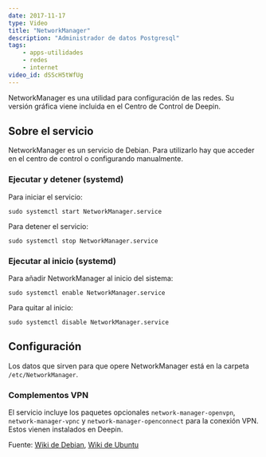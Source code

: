 ```yaml
---
date: 2017-11-17
type: Video
title: "NetworkManager"
description: "Administrador de datos Postgresql"
tags:
    - apps-utilidades
    - redes
    - internet
video_id: dSScH5tWfUg
---
```


NetworkManager es una utilidad para configuración de las redes. Su versión gráfica viene incluida en el Centro de Control de Deepin.

## Sobre el servicio
NetworkManager es un servicio de Debian. Para utilizarlo hay que acceder en el centro de control o configurando manualmente.

### Ejecutar y detener (systemd)
Para iniciar el servicio:
~~~
sudo systemctl start NetworkManager.service
~~~

Para detener el servicio:
~~~
sudo systemctl stop NetworkManager.service
~~~

### Ejecutar al inicio (systemd)
Para añadir NetworkManager al inicio del sistema:
~~~
sudo systemctl enable NetworkManager.service
~~~

Para quitar al inicio:
~~~
sudo systemctl disable NetworkManager.service
~~~

## Configuración
Los datos que sirven para que opere NetworkManager está en la carpeta `/etc/NetworkManager`.

### Complementos VPN
El servicio incluye los paquetes opcionales `network-manager-openvpn`, `network-manager-vpnc` y `network-manager-openconnect` para la conexión VPN. Estos vienen instalados en Deepin.

Fuente: [Wiki de Debian](https://wiki.debian.org/NetworkManager), [Wiki de Ubuntu](https://help.ubuntu.com/community/NetworkManager)
